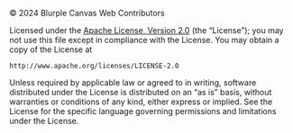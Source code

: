 © 2024 Blurple Canvas Web Contributors

Licensed under the [Apache License, Version 2.0](http://www.apache.org/licenses/LICENSE-2.0) (the “License”);
you may not use this file except in compliance with the License.
You may obtain a copy of the License at

```	
http://www.apache.org/licenses/LICENSE-2.0
```

Unless required by applicable law or agreed to in writing, software
distributed under the License is distributed on an “as is” basis,
without warranties or conditions of any kind, either express or implied.
See the License for the specific language governing permissions and
limitations under the License.
